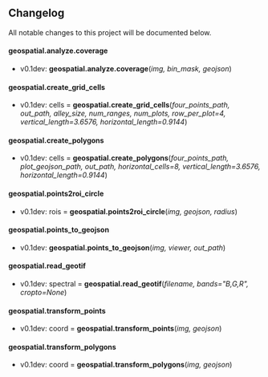 ## Changelog

All notable changes to this project will be documented below.


#### geospatial.analyze.coverage

* v0.1dev: **geospatial.analyze.coverage**(*img, bin_mask, geojson*)

#### geospatial.create_grid_cells

* v0.1dev: cells = **geospatial.create_grid_cells**(*four_points_path, out_path, alley_size, num_ranges, num_plots,
                      row_per_plot=4, vertical_length=3.6576, horizontal_length=0.9144*)

#### geospatial.create_polygons

* v0.1dev: cells = **geospatial.create_polygons**(*four_points_path, plot_geojson_path, out_path, horizontal_cells=8, vertical_length=3.6576, horizontal_length=0.9144*)

#### geospatial.points2roi_circle

* v0.1dev: rois = **geospatial.points2roi_circle**(*img, geojson, radius*)

#### geospatial.points_to_geojson

* v0.1dev: **geospatial.points_to_geojson**(*img, viewer, out_path*)

#### geospatial.read_geotif

* v0.1dev: spectral = **geospatial.read_geotif**(*filename, bands="B,G,R", cropto=None*)

#### geospatial.transform_points

* v0.1dev: coord = **geospatial.transform_points**(*img, geojson*)

#### geospatial.transform_polygons

* v0.1dev: coord = **geospatial.transform_polygons**(*img, geojson*)
